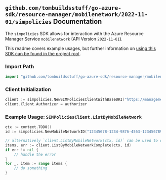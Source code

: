 
## `github.com/tombuildsstuff/go-azure-sdk/resource-manager/mobilenetwork/2022-11-01/simpolicies` Documentation

The `simpolicies` SDK allows for interaction with the Azure Resource Manager Service `mobilenetwork` (API Version `2022-11-01`).

This readme covers example usages, but further information on [using this SDK can be found in the project root](https://github.com/tombuildsstuff/go-azure-sdk/tree/main/docs).

### Import Path

```go
import "github.com/tombuildsstuff/go-azure-sdk/resource-manager/mobilenetwork/2022-11-01/simpolicies"
```


### Client Initialization

```go
client := simpolicies.NewSIMPoliciesClientWithBaseURI("https://management.azure.com")
client.Client.Authorizer = authorizer
```


### Example Usage: `SIMPoliciesClient.ListByMobileNetwork`

```go
ctx := context.TODO()
id := simpolicies.NewMobileNetworkID("12345678-1234-9876-4563-123456789012", "example-resource-group", "mobileNetworkValue")

// alternatively `client.ListByMobileNetwork(ctx, id)` can be used to do batched pagination
items, err := client.ListByMobileNetworkComplete(ctx, id)
if err != nil {
	// handle the error
}
for _, item := range items {
	// do something
}
```
